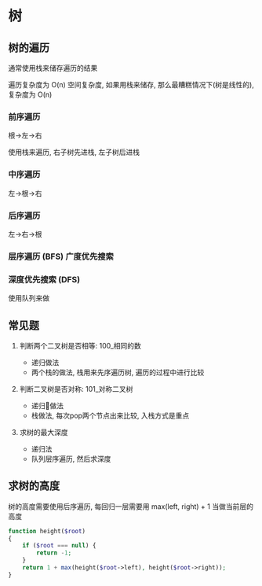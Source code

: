 # 树

## 树的遍历

通常使用栈来储存遍历的结果

遍历复杂度为 O(n)
空间复杂度, 如果用栈来储存, 那么最糟糕情况下(树是线性的), 复杂度为 O(n)

### 前序遍历

根->左->右

使用栈来遍历, 右子树先进栈, 左子树后进栈

### 中序遍历

左->根->右

### 后序遍历

左->右->根

### 层序遍历 (BFS) 广度优先搜索

### 深度优先搜索 (DFS)

使用队列来做

## 常见题

1. 判断两个二叉树是否相等: 100_相同的数
    - 递归做法
    - 两个栈的做法, 栈用来先序遍历树, 遍历的过程中进行比较


2. 判断二叉树是否对称: 101_对称二叉树
    - 递归￿做法
    - 栈做法, 每次pop两个节点出来比较, 入栈方式是重点
    
3. 求树的最大深度
    - 递归法
    - 队列层序遍历, 然后求深度
    
## 求树的高度

树的高度需要使用后序遍历, 每回归一层需要用 max(left, right) + 1 当做当前层的高度

```php
function height($root)
{
    if ($root === null) {
        return -1;
    }
    return 1 + max(height($root->left), height($root->right));
}
```